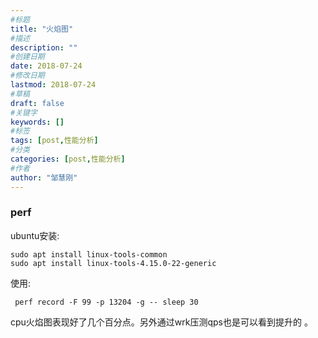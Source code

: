 ```yaml
---
#标题
title: "火焰图"
#描述
description: ""
#创建日期
date: 2018-07-24
#修改日期
lastmod: 2018-07-24
#草稿
draft: false
#关键字
keywords: []
#标签
tags: [post,性能分析]
#分类
categories: [post,性能分析]
#作者
author: "邹慧刚"
---
```

### perf

ubuntu安装:

	sudo apt install linux-tools-common
	sudo apt install linux-tools-4.15.0-22-generic
	
使用:

	 perf record -F 99 -p 13204 -g -- sleep 30
	 
cpu火焰图表现好了几个百分点。另外通过wrk压测qps也是可以看到提升的 。